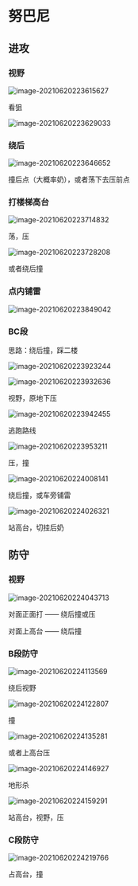 # 努巴尼

## 进攻

### 视野

![image-20210620223615627](http://markdown-1303167219.cos.ap-shanghai.myqcloud.com/image-20210620223615627.png)

看狙

![image-20210620223629033](http://markdown-1303167219.cos.ap-shanghai.myqcloud.com/image-20210620223629033.png)

### 绕后

![image-20210620223646652](http://markdown-1303167219.cos.ap-shanghai.myqcloud.com/image-20210620223646652.png)

撞后点（大概率奶），或者荡下去压前点

### 打楼梯高台

![image-20210620223714832](http://markdown-1303167219.cos.ap-shanghai.myqcloud.com/image-20210620223714832.png)

荡，压

![image-20210620223728208](http://markdown-1303167219.cos.ap-shanghai.myqcloud.com/image-20210620223728208.png)

或者绕后撞

### 点内铺雷

![image-20210620223849042](http://markdown-1303167219.cos.ap-shanghai.myqcloud.com/image-20210620223849042.png)

###  BC段

思路：绕后撞，踩二楼

![image-20210620223923244](http://markdown-1303167219.cos.ap-shanghai.myqcloud.com/image-20210620223923244.png)

![image-20210620223932636](http://markdown-1303167219.cos.ap-shanghai.myqcloud.com/image-20210620223932636.png)

视野，原地下压

![image-20210620223942455](http://markdown-1303167219.cos.ap-shanghai.myqcloud.com/image-20210620223942455.png)

逃跑路线

![image-20210620223953211](http://markdown-1303167219.cos.ap-shanghai.myqcloud.com/image-20210620223953211.png)

压，撞

![image-20210620224008141](http://markdown-1303167219.cos.ap-shanghai.myqcloud.com/image-20210620224008141.png)

绕后撞，或车旁铺雷

![image-20210620224026321](http://markdown-1303167219.cos.ap-shanghai.myqcloud.com/image-20210620224026321.png)

站高台，切挂后奶

## 防守

### 视野

![image-20210620224043713](http://markdown-1303167219.cos.ap-shanghai.myqcloud.com/image-20210620224043713.png)

对面正面打 —— 绕后撞或压

对面上高台 —— 绕后撞

### B段防守

![image-20210620224113569](http://markdown-1303167219.cos.ap-shanghai.myqcloud.com/image-20210620224113569.png)

绕后视野

![image-20210620224122807](http://markdown-1303167219.cos.ap-shanghai.myqcloud.com/image-20210620224122807.png)

撞

![image-20210620224135281](http://markdown-1303167219.cos.ap-shanghai.myqcloud.com/image-20210620224135281.png)

或者上高台压

![image-20210620224146927](http://markdown-1303167219.cos.ap-shanghai.myqcloud.com/image-20210620224146927.png)

地形杀

![image-20210620224159291](http://markdown-1303167219.cos.ap-shanghai.myqcloud.com/image-20210620224159291.png)

站高台，视野，压

### C段防守

![image-20210620224219766](http://markdown-1303167219.cos.ap-shanghai.myqcloud.com/image-20210620224219766.png)

占高台，撞
